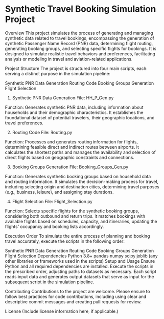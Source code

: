 # Synthetic Travel Booking Simulation Project
Overview
This project simulates the process of generating and managing synthetic data related to travel bookings, encompassing the generation of synthetic Passenger Name Record (PNR) data, determining flight routing, generating booking groups, and selecting specific flights for bookings. It is designed to simulate realistic travel behaviors and preferences, facilitating analysis or modeling in travel and aviation-related applications.

Project Structure
The project is structured into four main scripts, each serving a distinct purpose in the simulation pipeline:

Synthetic PNR Data Generation
Routing Code
Booking Groups Generation
Flight Selection
1. Synthetic PNR Data Generation
File: HH_P_Gen.py

Function: Generates synthetic PNR data, including information about households and their demographic characteristics. It establishes the foundational dataset of potential travelers, their geographic locations, and travel preferences.

2. Routing Code
File: Routing.py

Function: Processes and generates routing information for flights, determining feasible direct and indirect routes between airports. It calculates the shortest paths and manages the availability and selection of direct flights based on geographic constraints and connections.

3. Booking Groups Generation
File: Booking_Groups_Gen.py

Function: Generates synthetic booking groups based on household data and routing information. It simulates the decision-making process for travel, including selecting origin and destination cities, determining travel purposes (e.g., business, leisure), and assigning stay durations.

4. Flight Selection
File: Flight_Selection.py

Function: Selects specific flights for the synthetic booking groups, considering both outbound and return trips. It matches bookings with available flights based on schedules, capacity, and itineraries, updating the flights' occupancy and booking lists accordingly.

Execution Order
To simulate the entire process of planning and booking travel accurately, execute the scripts in the following order:

Synthetic PNR Data Generation
Routing Code
Booking Groups Generation
Flight Selection
Dependencies
Python 3.8+
pandas
numpy
scipy
joblib
(any other libraries or frameworks used in the scripts)
Setup and Usage
Ensure Python and all required dependencies are installed. Execute the scripts in the prescribed order, adjusting paths to datasets as necessary. Each script reads input data and generates output datasets that serve as input for the subsequent script in the simulation pipeline.

Contributing
Contributions to the project are welcome. Please ensure to follow best practices for code contributions, including using clear and descriptive commit messages and creating pull requests for review.

License
(Include license information here, if applicable.)


 
